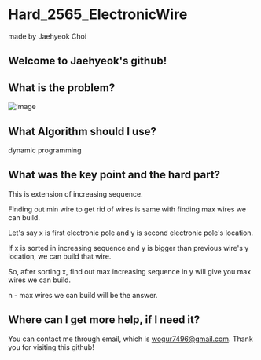 # Hard_2565_ElectronicWire

made by Jaehyeok Choi

## Welcome to Jaehyeok's github!

## What is the problem?

![image](https://github.com/Choi-JaeHyeok-21500749/Hard_2565_ElectronicWire/blob/main/2565_pro.PNG)

## What Algorithm should I use?

dynamic programming

## What was the key point and the hard part?

This is extension of increasing sequence.

Finding out min wire to get rid of wires is same with finding max wires we can build.

Let's say x is first electronic pole and y is second electronic pole's location.

If x is sorted in increasing sequence and y is bigger than previous wire's y location, we can build that wire.

So, after sorting x, find out max increasing sequence in y will give you max wires we can build.

n - max wires we can build will be the answer.

## Where can I get more help, if I need it?

You can contact me through email, which is wogur7496@gmail.com.
Thank you for visiting this github!
